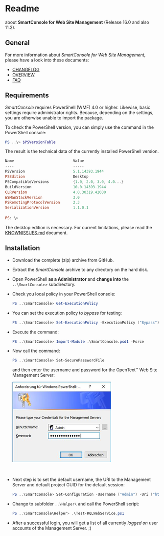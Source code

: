 # Readme

about **SmartConsole for Web Site Management** (Release 16.0 and also 11.2).



## General

For more information about *SmartConsole for Web Site Management*, please have a look into these documents:

- [CHANGELOG](CHANGELOG.md)
- [OVERVIEW](WIKI\OVERVIEW.md)
- [FAQ](Wiki\FAQ.md)




## Requirements

*SmartConsole* requires PowerShell (WMF) 4.0 or higher. Likewise, basic settings require administrator rights. Because, depending on the settings, you are otherwise unable to import the package.

To check the PowerShell version, you can simply use the command in the PowerShell console:

```powershell
PS ..\> $PSVersionTable
```

The result is the technical data of the currently installed PowerShell version.

```powershell
Name                           Value
----                           -----
PSVersion                      5.1.14393.1944
PSEdition                      Desktop
PSCompatibleVersions           {1.0, 2.0, 3.0, 4.0...}
BuildVersion                   10.0.14393.1944
CLRVersion                     4.0.30319.42000
WSManStackVersion              3.0
PSRemotingProtocolVersion      2.3
SerializationVersion           1.1.0.1

PS: \> 
```

The desktop edition is necessary. For current limitations, please read the [KNOWNISSUES.md](Wiki\KNOWNISSUES.md) document.




## Installation

- Download the complete (zip) archive from GitHub.

- Extract the *SmartConsole* archive to any directory on the hard disk.

- Open PowerShell **as a Administrator** and **change into** the `..\SmartConsole>` subdirectory.

- Check you local policy in your PowerShell console:

   ```powershell
   PS ..\SmartConsole> Get-ExecutionPolicy
   ```

- You can set the execution policy to *bypass* for testing:

   ```powershell
   PS ..\SmartConsole> Set-ExecutionPolicy -ExecutionPolicy ("Bypass") -Force
   ```

- Execute the command:

   ```powershell
   PS ..\SmartConsole> Import-Module .\SmartConsole.psd1 -Force
   ```

- Now call the command:

   ```powershell
   PS ..\SmartConsole> Set-SecurePasswordFile
   ```

   and then enter the username and password for the OpenText™ Web Site Management Server:
   ​

   ![Screenshot of the Credentials input](Wiki\Images\screenshot-set-securepasswordfile-01.jpg)

   ​

- Next step is to set the default username, the URI to the Management Server and default project GUID for the default session:

   ```powershell
   PS ..\SmartConsole> Set-Configuration -Username ("Admin") -Uri ("https://localhost/CMS/WebService/RqlWebService.svc?WSDL") -ProjectGUID ("7C503F8E943E4E6CACE63B2DEB82BBF4")
   ```

- Change to subfolder `..\Helper\` and call the PowerShell script:

   ```powershell
   PS ..\SmartConsole\Helper> .\Test-RQLWebService.ps1
   ```

- After a successful login, you will get a list of all currently *logged on* user accounts of the Management Server. ;)


